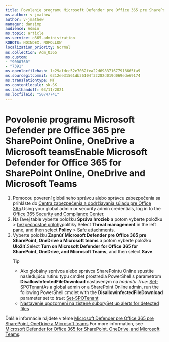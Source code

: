 ```yaml
---
title: Povolenie programu Microsoft Defender pre Office 365 pre SharePoint Online, OneDrive a Microsoft teams
ms.author: v-jmathew
author: v-jmathew
manager: dansimp
audience: Admin
ms.topic: article
ms.service: o365-administration
ROBOTS: NOINDEX, NOFOLLOW
localization_priority: Normal
ms.collection: Adm_O365
ms.custom:
- "9000760"
- "7391"
ms.openlocfilehash: 1c29afdcc52e7032fea22d698371677918665fa9
ms.sourcegitcommit: 6312ee31561db36104f32282d019d069ede69174
ms.translationtype: MT
ms.contentlocale: sk-SK
ms.lasthandoff: 03/11/2021
ms.locfileid: "50747741"
---
```

# <a name="enable-microsoft-defender-for-office-365-for-sharepoint-online-onedrive-and-microsoft-teams"></a><span data-ttu-id="3b76e-102">Povolenie programu Microsoft Defender pre Office 365 pre SharePoint Online, OneDrive a Microsoft teams</span><span class="sxs-lookup"><span data-stu-id="3b76e-102">Enable Microsoft Defender for Office 365 for SharePoint Online, OneDrive and Microsoft Teams</span></span>

1. <span data-ttu-id="3b76e-103">Pomocou poverení globálneho správcu alebo správcu zabezpečenia sa prihláste do [Centra zabezpečenia a dodržiavania súladu pre Office 365](https://protection.office.com/).</span><span class="sxs-lookup"><span data-stu-id="3b76e-103">Using your global admin or security admin credentials, log in to the [Office 365 Security and Compliance Center](https://protection.office.com/).</span></span>
2. <span data-ttu-id="3b76e-104">Na ľavej table vyberte položku **Správa hrozieb** a potom vyberte položku   >  [bezpečnostné prílohy](https://protection.office.com/safeattachment)politiky.</span><span class="sxs-lookup"><span data-stu-id="3b76e-104">Select **Threat management** in the left pane, and then select **Policy** > [Safe attachments](https://protection.office.com/safeattachment).</span></span>
3. <span data-ttu-id="3b76e-105">Vyberte položku **Zapnúť Microsoft Defender pre Office 365 pre SharePoint, OneDrive a Microsoft teams** a potom vyberte položku **Uložiť**.</span><span class="sxs-lookup"><span data-stu-id="3b76e-105">Select **Turn on Microsoft Defender for Office 365 for SharePoint, OneDrive, and Microsoft Teams**, and then select **Save**.</span></span>
    > [!TIP]
    >
    > - <span data-ttu-id="3b76e-106">Ako globálny správca alebo správca SharePointu Online spustite nasledujúcu rutinu typu cmdlet prostredia PowerShell s parametrom **DisallowInfectedFileDownload** nastaveným na *hodnotu True*: [Set-SPOTenant](https://go.microsoft.com/fwlink/?linkid=2092301)</span><span class="sxs-lookup"><span data-stu-id="3b76e-106">As a global admin or a SharePoint Online admin, run the following PowerShell cmdlet with the **DisallowInfectedFileDownload** parameter set to *true*: [Set-SPOTenant](https://go.microsoft.com/fwlink/?linkid=2092301)</span></span>
    > - [<span data-ttu-id="3b76e-107">Nastavenie upozornení na zistené súbory</span><span class="sxs-lookup"><span data-stu-id="3b76e-107">Set up alerts for detected files</span></span>](https://go.microsoft.com/fwlink/?linkid=2092110)

<span data-ttu-id="3b76e-108">Ďalšie informácie nájdete v téme [Microsoft Defender pre Office 365 pre SharePoint, OneDrive a Microsoft teams](https://go.microsoft.com/fwlink/?linkid=2092041).</span><span class="sxs-lookup"><span data-stu-id="3b76e-108">For more information, see [Microsoft Defender for Office 365 for SharePoint, OneDrive, and Microsoft Teams](https://go.microsoft.com/fwlink/?linkid=2092041).</span></span>
